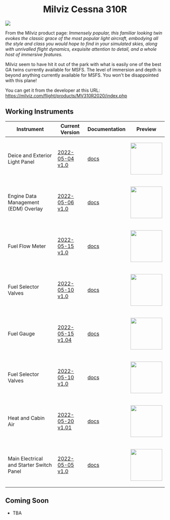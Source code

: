 <p align="center">
  <h1 align="center">Milviz Cessna 310R</h1>
</p>

<img src="https://user-images.githubusercontent.com/75218511/166848551-80cd9393-5af1-415b-8c32-7dff3a4a3631.png">
<br>

From the Milviz product page:
<i>Immensely popular, this familiar looking twin evokes the classic grace of the most popular light aircraft, embodying all the style and class you would hope to find in your simulated skies, along with unrivalled flight dynamics, exquisite attention to detail, and a whole host of immersive features.</i>

Milviz seem to have hit it out of the park with what is easily one of the best GA twins currently available for MSFS. The level of immersion and depth is beyond anything currently available for MSFS. You won't be disappointed with this plane!

You can get it from the developer at this URL: https://milviz.com/flight/products/MV310R2020/index.php

## Working Instruments

Instrument | Current Version | Documentation | Preview 
-------------|-----------------|--------------|--------------
Deice and Exterior Light Panel | [2022-05-04 v1.0](https://github.com/Simstrumentation/Air-Manager/blob/main/Instruments/Cessna_310/Deice_and_Exterior_light_panel/Cessna%20310%20(Milviz)%20-%20Light%20and%20De-Ice%20Switch%20Panel.siff?raw=true) | [docs](/msfs2020/Cessna_310/Deice_and_Exterior_light_panel) | <p align="center"><img src="https://github.com/Simstrumentation/Air-Manager/blob/main/Instruments/Cessna_310/Deice_and_Exterior_light_panel/661ef18d-e63e-4cae-0096-2ef1f6ee2cf1/preview.png?raw=true" width="100"> </p>
Engine Data Management (EDM) Overlay | [2022-05-06 v1.0](https://github.com/Simstrumentation/Air-Manager/blob/main/Instruments/Cessna_310/EDM/Cessna%20310%20(Milviz)%20-%20EDM%20Overlay.siff?raw=true) | [docs](/msfs2020/Cessna_310/EDM) | <p align="center"><img src="https://github.com/Simstrumentation/Air-Manager/blob/main/Instruments/Cessna_310/EDM/8a395344-2dd6-4d06-1d63-3797d6ca2679/preview.png?raw=true" width="100"> </p>
Fuel Flow Meter | [2022-05-15 v1.0](https://github.com/Simstrumentation/Air-Manager/blob/main/Instruments/Cessna_310/Fuel_Flow_Meter/Cessna%20310%20(Milviz)%20-%20Fuel%20Flow%20Meter.siff?raw=true) | [docs](/msfs2020/Cessna_310/Fuel_Flow_Meter) | <p align="center"><img src="https://github.com/Simstrumentation/Air-Manager/blob/main/Instruments/Cessna_310/Fuel_Flow_Meter/d270c228-61e8-4778-8428-7bb92b22627e/preview.png" width="100"> </p>
Fuel Selector Valves | [2022-05-10 v1.0](https://github.com/Simstrumentation/Air-Manager/blob/main/Instruments/Cessna_310/Fuel_Selector/Cessna%20310%20(Milviz)%20-%20Fuel%20Selector.siff?raw=true) | [docs](/msfs2020/Cessna_310/Fuel_Selector) | <p align="center"><img src="https://github.com/Simstrumentation/Air-Manager/blob/main/Instruments/Cessna_310/Fuel_Selector/f599381d-a513-455e-96d0-2c22d6b1226e/preview.png?raw=true" width="100"> </p>
Fuel Gauge | [2022-05-15 v1.04](https://github.com/Simstrumentation/Air-Manager/blob/main/Instruments/Cessna_310/Fuel_Gauge/Cessna%20310%20(Milviz)%20-%20Fuel%20Quantity%20Gauge.siff?raw=true) | [docs](/msfs2020/Cessna_310/Fuel_Gauge) | <p align="center"><img src="https://github.com/Simstrumentation/Air-Manager/blob/main/Instruments/Cessna_310/Fuel_Gauge/646016c6-4d3f-4401-b621-ac121e994e09/preview.png" width="100"> </p>
Fuel Selector Valves | [2022-05-10 v1.0](https://github.com/Simstrumentation/Air-Manager/blob/main/Instruments/Cessna_310/Fuel_Selector/Cessna%20310%20(Milviz)%20-%20Fuel%20Selector.siff?raw=true) | [docs](/msfs2020/Cessna_310/Fuel_Selector) | <p align="center"><img src="https://github.com/Simstrumentation/Air-Manager/blob/main/Instruments/Cessna_310/Fuel_Selector/f599381d-a513-455e-96d0-2c22d6b1226e/preview.png?raw=true" width="100"> </p>
Heat and Cabin Air | [2022-05-20 v1.01](https://github.com/Simstrumentation/Air-Manager/blob/main/Instruments/Cessna_310/Heat_and_Cabin_Air/Cessna%20310%20(Milviz)%20-%20Heat%20and%20Cabin%20Air.siff?raw=true) | [docs](/msfs2020/Cessna_310/Heat_and_Cabin_Air) | <p align="center"><img src="https://github.com/Simstrumentation/Air-Manager/blob/main/Instruments/Cessna_310/Heat_and_Cabin_Air/d6f7ae8c-6105-4640-1bef-4d9feb3e6762/preview.png?raw=true" width="100"> </p>
Main Electrical and Starter Switch Panel | [2022-05-05 v1.0](https://github.com/Simstrumentation/Air-Manager/blob/main/Instruments/Cessna_310/Electrical_panel/Cessna%20310%20(Milviz)%20-%20Main%20Switch%20Panel.siff?raw=true) | [docs](/msfs2020/Cessna_310/Electrical_panel) | <p align="center"><img src="https://github.com/Simstrumentation/Air-Manager/blob/main/Instruments/Cessna_310/Electrical_panel/5af81732-3c98-4202-3a89-6a302d49e2e2/preview.png?raw=true" width="100"> </p>


## Coming Soon

- TBA


